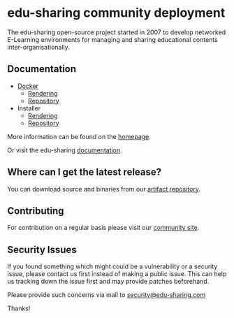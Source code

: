 
# edu-sharing community deployment

The edu-sharing open-source project started in 2007 to develop networked E-Learning environments for managing and sharing educational contents inter-organisationally.

Documentation
-------------

- [Docker](deploy/docker/README.md)
  - [Rendering](deploy/docker/rendering/README.md)
  - [Repository](deploy/docker/repository/README.md)
- Installer
  - [Rendering](deploy/installer/rendering/README.md)
  - [Repository](deploy/installer/repository/README.md)

More information can be found on the [homepage](http://www.edu-sharing.com).

Or visit the edu-sharing [documentation](http://docs.edu-sharing.com/confluence/edp).

Where can I get the latest release?
-----------------------------------
You can download source and binaries from our [artifact repository](https://artifacts.edu-sharing.com/#browse/browse:community-releases).

Contributing
------------
For contribution on a regular basis please visit our [community site](http://edu-sharing-network.org/?lang=en).

Security Issues
---------------
If you found something which might could be a vulnerability or a security issue, please contact us first instead of making a public issue. This can help us tracking down the issue first and may provide patches beforehand.

Please provide such concerns via mail to security@edu-sharing.com

Thanks!
